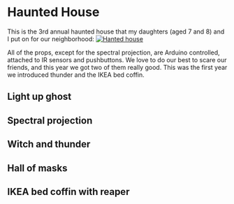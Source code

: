 # Haunted House

This is the 3rd annual haunted house that my daughters (aged 7 and 8) and I put on for our neighborhood:
[![Hanted house](https://img.youtube.com/vi/yRpC1_ZGsWk/0.jpg)](https://www.youtube.com/watch?v=yRpC1_ZGsWk)

All of the props, except for the spectral projection, are Arduino controlled, attached to IR sensors and pushbuttons.  We love to do our best to scare our friends, and this year we got two of them really good.  This was the first year we introduced thunder and the IKEA bed coffin.

## Light up ghost

## Spectral projection

## Witch and thunder

## Hall of masks

## IKEA bed coffin with reaper
